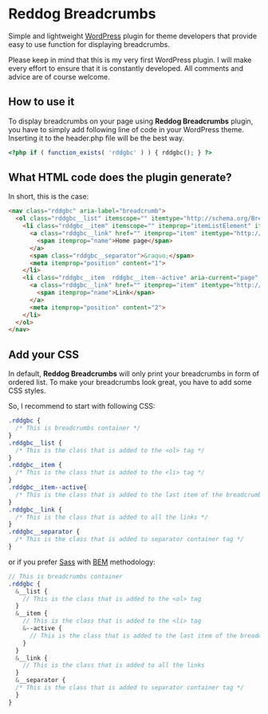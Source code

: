 # Reddog Breadcrumbs
Simple and lightweight [WordPress](https://wordpress.org/) plugin for theme developers that provide easy to use function for displaying breadcrumbs.

Please keep in mind that this is my very first WordPress plugin. I will make every effort to ensure that it is constantly developed. All comments and advice are of course welcome.

## How to use it
To display breadcrumbs on your page using **Reddog Breadcrumbs** plugin, you have to simply add following line of code in your WordPress theme. Inserting it to the header.php file will be the best way.
```php
<?php if ( function_exists( 'rddgbc' ) ) { rddgbc(); } ?>
```

## What HTML code does the plugin generate?
In short, this is the case:
```html
<nav class="rddgbc" aria-label="breadcrumb">
  <ol class="rddgbc__list" itemscope="" itemtype="http://schema.org/BreadcrumbList">
    <li class="rddgbc__item" itemscope="" itemprop="itemListElement" itemtype="http://schema.org/ListItem">
      <a class="rddgbc__link" href="" itemprop="item" itemtype="http://schema.org/Thing">
        <span itemprop="name">Home page</span>
      </a>
      <span class="rddgbc__separator">&raquo;</span>
      <meta itemprop="position" content="1">
    </li>
    <li class="rddgbc__item  rddgbc__item--active" aria-current="page" itemscope="" itemprop="itemListElement" itemtype="http://schema.org/ListItem">
      <a class="rddgbc__link" href="" itemprop="item" itemtype="http://schema.org/Thing">
        <span itemprop="name">Link</span>
      </a>
      <meta itemprop="position" content="2">
    </li>
  </ol>
</nav>
```

## Add your CSS
In default, **Reddog Breadcrumbs** will only print your breadcrumbs in form of ordered list. To make your breadcrumbs look great, you have to add some CSS styles.

So, I recommend to start with following CSS:
```css
.rddgbc {
  /* This is breadcrumbs container */
}
.rddgbc__list {
  /* This is the class that is added to the <ol> tag */
}
.rddgbc__item {
  /* This is the class that is added to the <li> tag */
}
.rddgbc__item--active{
  /* This is the class that is added to the last item of the breadcrumbs */
}
.rddgbc__link {
  /* This is the class that is added to all the links */
}
.rddgbc__separator {
  /* This is the class that is added to separator container tag */
}
```

or if you prefer [Sass](https://sass-lang.com/) with [BEM](http://getbem.com/) methodology:
```scss
// This is breadcrumbs container
.rddgbc {
  &__list {
    // This is the class that is added to the <ol> tag
  }
  &__item {
    // This is the class that is added to the <li> tag
    &--active {
      // This is the class that is added to the last item of the breadcrumbs
    }
  }
  &__link {
    // This is the class that is added to all the links
  }
  &__separator {
  /* This is the class that is added to separator container tag */
  }
}
```
